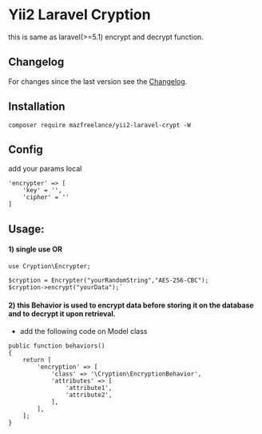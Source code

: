 # Yii2 Laravel Cryption
this is same as laravel(>=5.1) encrypt and decrypt function.

## Changelog
For changes since the last version see the [Changelog](https://github.com/mazfreelance/yii2-laravel-crypt/blob/master/CHANGELOG.md).

## Installation
```
composer require mazfreelance/yii2-laravel-crypt -W
```

## Config
add your params local
```
'encrypter' => [
    'key' = '',
    'cipher' = ''
]
```

## Usage:
#### 1) single use OR
```
use Cryption\Encrypter;

$cryption = Encrypter("yourRandomString","AES-256-CBC");
$cryption->encrypt("yourData");`
```
#### 2) this Behavior is used to encrypt data before storing it on the database and to decrypt it upon retrieval.
- add the following code on Model class
```
public function behaviors()
{
    return [
        'encryption' => [
            'class' => '\Cryption\EncryptionBehavior',
            'attributes' => [
                'attribute1',
                'attribute2',
            ],
        ],
    ];
}
```
